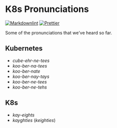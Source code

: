 # K8s Pronunciations

[![Markdownlint](https://github.com/amrwc/k8s-pronunciations/actions/workflows/markdownlint.yml/badge.svg?branch=main)](https://github.com/amrwc/k8s-pronunciations/actions/workflows/markdownlint.yml)
[![Prettier](https://github.com/amrwc/k8s-pronunciations/actions/workflows/prettier.yml/badge.svg?branch=main)](https://github.com/amrwc/k8s-pronunciations/actions/workflows/prettier.yml)

Some of the pronunciations that we've heard so far.

## Kubernetes

- _cube-ehr-ne-tees_
- _koo-ber-na-tees_
- _koo-ber-nate_
- _koo-ber-nay-tays_
- _koo-ber-ne-tees_
- _koo-ber-ne-tehs_

## K8s

- _kay-eights_
- _kayghties_ (_keighties_)

